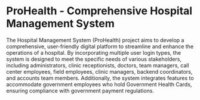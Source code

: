 
# ProHealth - Comprehensive Hospital Management System

The Hospital Management System (ProHealth) project aims to develop a comprehensive, user-friendly digital platform to streamline and enhance the operations of a hospital. By incorporating multiple user login types, the system is designed to meet the specific needs of various stakeholders, including administrators, clinic receptionists, doctors, team managers, call center employees, field employees, clinic managers, backend coordinators, and accounts team members. Additionally, the system integrates features to accommodate government employees who hold Government Health Cards, ensuring compliance with government payment regulations.
